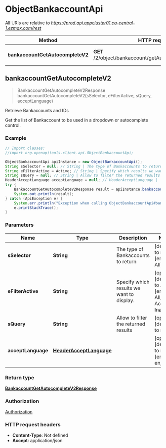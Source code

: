 # ObjectBankaccountApi

All URIs are relative to *https://prod.api.appcluster01.ca-central-1.ezmax.com/rest*

Method | HTTP request | Description
------------- | ------------- | -------------
[**bankaccountGetAutocompleteV2**](ObjectBankaccountApi.md#bankaccountGetAutocompleteV2) | **GET** /2/object/bankaccount/getAutocomplete/{sSelector} | Retrieve Bankaccounts and IDs



## bankaccountGetAutocompleteV2

> BankaccountGetAutocompleteV2Response bankaccountGetAutocompleteV2(sSelector, eFilterActive, sQuery, acceptLanguage)

Retrieve Bankaccounts and IDs

Get the list of Bankaccount to be used in a dropdown or autocomplete control.

### Example

```java
// Import classes:
//import org.openapitools.client.api.ObjectBankaccountApi;

ObjectBankaccountApi apiInstance = new ObjectBankaccountApi();
String sSelector = null; // String | The type of Bankaccounts to return
String eFilterActive = Active; // String | Specify which results we want to display.
String sQuery = null; // String | Allow to filter the returned results
HeaderAcceptLanguage acceptLanguage = null; // HeaderAcceptLanguage | 
try {
    BankaccountGetAutocompleteV2Response result = apiInstance.bankaccountGetAutocompleteV2(sSelector, eFilterActive, sQuery, acceptLanguage);
    System.out.println(result);
} catch (ApiException e) {
    System.err.println("Exception when calling ObjectBankaccountApi#bankaccountGetAutocompleteV2");
    e.printStackTrace();
}
```

### Parameters


Name | Type | Description  | Notes
------------- | ------------- | ------------- | -------------
 **sSelector** | **String**| The type of Bankaccounts to return | [default to null] [enum: All]
 **eFilterActive** | **String**| Specify which results we want to display. | [optional] [default to Active] [enum: All, Active, Inactive]
 **sQuery** | **String**| Allow to filter the returned results | [optional] [default to null]
 **acceptLanguage** | [**HeaderAcceptLanguage**](.md)|  | [optional] [default to null] [enum: *, en, fr]

### Return type

[**BankaccountGetAutocompleteV2Response**](BankaccountGetAutocompleteV2Response.md)

### Authorization

[Authorization](../README.md#Authorization)

### HTTP request headers

- **Content-Type**: Not defined
- **Accept**: application/json

